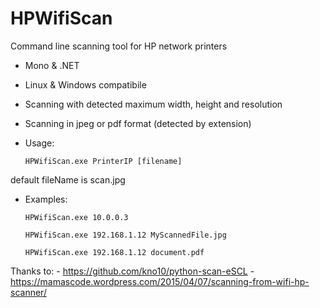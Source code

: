 # HPWifiScan

Command line scanning tool for HP network printers

- Mono & .NET
- Linux & Windows compatibile
- Scanning with detected maximum width, height and resolution
- Scanning in jpeg or pdf format (detected by extension)

- Usage:

  `HPWifiScan.exe PrinterIP [filename]`

 default fileName is scan.jpg


- Examples:

  `HPWifiScan.exe 10.0.0.3`

  `HPWifiScan.exe 192.168.1.12 MyScannedFile.jpg`
  
  `HPWifiScan.exe 192.168.1.12 document.pdf`



Thanks to:
    - https://github.com/kno10/python-scan-eSCL
    - https://mamascode.wordpress.com/2015/04/07/scanning-from-wifi-hp-scanner/


